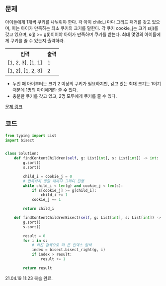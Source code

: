 ## 문제

아이들에게 1개씩 쿠키를 나눠줘야 한다. 각 아이 child_i 마다 그리드 패거를 갖고 있으며, 이는 아이가 만족하는 최소 쿠키의 크기를 말한다. 각 쿠키 cookie_j는 크기 s(j)를 갖고 있으며, s(j) >= g(i)이어야 아이가 만족하며 쿠키를 받는다. 최대 몇명의 아이들에게 쿠키를 줄 수 있는지 출력하라.


 <table>
	<th>입력</th>
	<th>출력</th>
	<tr><!-- 첫번째 줄 시작 -->
	    <td>[1, 2, 3], [1, 1]</td>
	    <td>1</td>
	</tr><!-- 첫번째 줄 끝 -->
	<tr><!-- 두번째 줄 시작 -->
	    <td>[1, 2], [1, 2, 3]</td>
	    <td>2</td>
	</tr><!-- 두번째 줄 끝 -->
    </table>

* 두번 때 아이부터는 크기 2 이상의 쿠키가 필요하지만, 갖고 있는 최대 크기는 1이기 때문에 1명의 아이에게만 줄 수 있다.
* 충분한 쿠키를 갖고 있고, 2명 모두에게 쿠키를 줄 수 있다.

<a href="https://leetcode.com/problems/assign-cookies/" target="_blank">문제 링크</a>

## 코드

```python
from typing import List
import bisect


class Solution:
    def findContentChildren(self, g: List[int], s: List[int]) -> int:
        g.sort()
        s.sort()

        child_i = cookie_j = 0
        # 만족하지 못할 때까지 그리디 진행
        while child_i < len(g) and cookie_j < len(s):
            if s[cookie_j] >= g[child_i]:
                child_i += 1
            cookie_j += 1

        return child_i

    def findContentChildrenBisect(self, g: List[int], s: List[int]) -> int:
        g.sort()
        s.sort()

        result = 0
        for i in s:
            # 이진 검색으로 더 큰 인덱스 탐색
            index = bisect.bisect_right(g, i)
            if index > result:
                result += 1

        return result
```
21.04.19 11:23 복습 완료. 